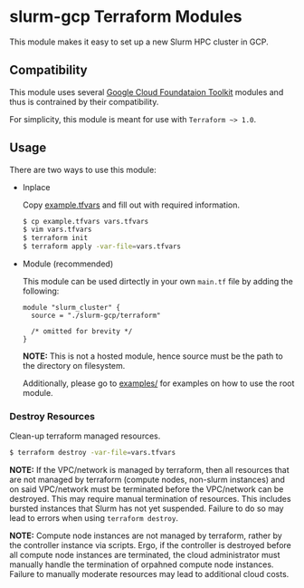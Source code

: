 # slurm-gcp Terraform Modules

This module makes it easy to set up a new Slurm HPC cluster in GCP.

## Compatibility

This module uses several
[Google Cloud Foundataion Toolkit](https://cloud.google.com/foundation-toolkit)
modules and thus is contrained by their compatibility.

For simplicity, this module is meant for use with `Terraform ~> 1.0`.

## Usage

There are two ways to use this module:

* Inplace

    Copy [example.tfvars](example.tfvars) and fill out with required information.

    ```sh
    $ cp example.tfvars vars.tfvars
    $ vim vars.tfvars
    $ terraform init
    $ terraform apply -var-file=vars.tfvars
    ```

* Module (recommended)

    This module can be used dirtectly in your own `main.tf` file by adding the
    following:

    ```hcl
    module "slurm_cluster" {
      source = "./slurm-gcp/terraform"

      /* omitted for brevity */
    }
    ```

    **NOTE:** This is not a hosted module, hence source must be the path to the
    directory on filesystem.

    Additionally, please go to [examples/](examples/) for examples on how to
    use the root module.

### Destroy Resources

Clean-up terraform managed resources.

```sh
$ terraform destroy -var-file=vars.tfvars
```

**NOTE:** If the VPC/network is managed by terraform, then all resources that
are not managed by terraform (compute nodes, non-slurm instances) and on said
VPC/network must be terminated before the VPC/network can be destroyed. This
may require manual termination of resources. This includes bursted instances
that Slurm has not yet suspended. Failure to do so may lead to errors when
using `terraform destroy`.

**NOTE:** Compute node instances are not managed by terraform, rather by the
controller instance via scripts. Ergo, if the controller is destroyed
before all compute node instances are terminated, the cloud administrator
must manually handle the termination of orpahned compute node instances.
Failure to manually moderate resources may lead to additional cloud costs.
